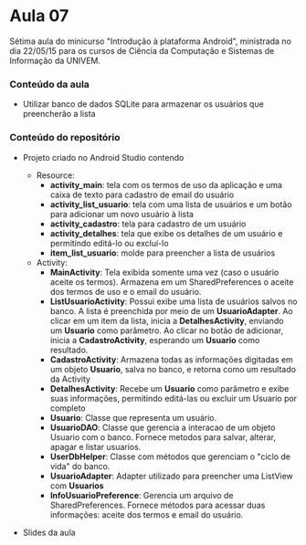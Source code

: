 # Aula 07 #

Sétima aula do minicurso "Introdução à plataforma Android", ministrada no dia 22/05/15 para os cursos de Ciência da Computação e Sistemas de Informação da UNIVEM.

### Conteúdo da aula ###

* Utilizar banco de dados SQLite para armazenar os usuários que preencherão a lista

### Conteúdo do repositório ###

* Projeto criado no Android Studio contendo

    * Resource:
        * **activity_main**: tela com os termos de uso da aplicação e uma caixa de texto para cadastro de email do usuário
        * **activity_list_usuario**: tela com uma lista de usuários e um botão para adicionar um novo usuário à lista
        * **activity_cadastro**: tela para cadastro de um usuário
        * **activity_detalhes**: tela que exibe os detalhes de um usuário e permitindo editá-lo ou excluí-lo
        * **item_list_usuario**: molde para preencher a lista de usuários
    * Activity:
        * **MainActivity**: Tela exibida somente uma vez (caso o usuário aceite os termos). Armazena em um SharedPreferences o aceite dos termos de uso e o email do usuário.
        * **ListUsuarioActivity**: Possui exibe uma lista de usuários salvos no banco. A lista é preenchida por meio de um **UsuarioAdapter**. Ao clicar em um item da lista, inicia a **DetalhesActivity**, enviando um **Usuario** como parâmetro. Ao clicar no botão de adicionar, inicia a **CadastroActivity**, esperando um **Usuario** como resultado.
        * **CadastroActivity**: Armazena todas as informações digitadas em um objeto **Usuario**, salva no banco, e retorna como um resultado da Activity
        * **DetalhesActivity**: Recebe um **Usuario** como parâmetro e exibe suas informações, permitindo editá-las ou excluir um Usuario por completo
        * **Usuario**: Classe que representa um usuário.
        * **UsuarioDAO**: Classe que gerencia a interacao de um objeto Usuario com o banco. Fornece metodos para salvar, alterar, apagar e listar usuarios.
        * **UserDbHelper**: Classe com métodos que gerenciam o "ciclo de vida" do banco.
        * **UsuarioAdapter**: Adapter utilizado para preencher uma ListView com **Usuarios**
        * **InfoUsuarioPreference**: Gerencia um arquivo de SharedPreferences. Fornece métodos para acessar duas informações: aceite dos termos e email do usuário.
        
* Slides da aula
